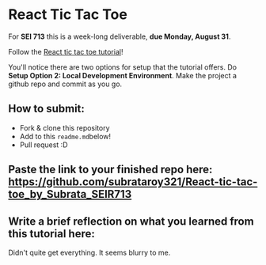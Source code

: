 # React Tic Tac Toe

For **SEI 713** this is a week-long deliverable, **due Monday, August 31**.

Follow the [React tic tac toe tutorial](https://reactjs.org/tutorial/tutorial.html)!

You'll notice there are two options for setup that the tutorial offers. Do **Setup Option 2: Local Development Environment**. Make the project a github repo and commit as you go.

## How to submit:

* Fork & clone this repository
* Add to this `readme.md`below!
* Pull request :D 

## Paste the link to your finished repo here: https://github.com/subrataroy321/React-tic-tac-toe_by_Subrata_SEIR713


## Write a brief reflection on what you learned from this tutorial here:

Didn't quite get everything. It seems blurry to me.
